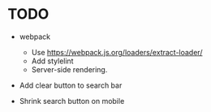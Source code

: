 # TODO

* webpack
	* Use https://webpack.js.org/loaders/extract-loader/
	* Add stylelint
	* Server-side rendering.

* Add clear button to search bar
* Shrink search button on mobile
